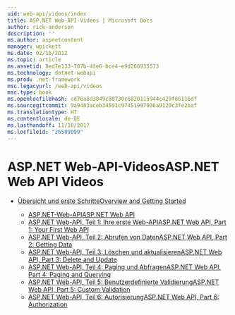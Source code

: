 ```yaml
---
uid: web-api/videos/index
title: ASP.NET Web-API-Videos | Microsoft Docs
author: rick-anderson
description: ''
ms.author: aspnetcontent
manager: wpickett
ms.date: 02/16/2012
ms.topic: article
ms.assetid: 8ed7e133-707b-43e6-bce4-e9d266935573
ms.technology: dotnet-webapi
ms.prod: .net-framework
msc.legacyurl: /web-api/videos
msc.type: book
ms.openlocfilehash: cd78a8d3849c80730c6820115944c429f86116df
ms.sourcegitcommit: 9a9483aceb34591c97451997036a9120c3fe2baf
ms.translationtype: HT
ms.contentlocale: de-DE
ms.lasthandoff: 11/10/2017
ms.locfileid: "26509099"
---
```

<a name="aspnet-web-api-videos"></a><span data-ttu-id="fdb47-102">ASP.NET Web-API-Videos</span><span class="sxs-lookup"><span data-stu-id="fdb47-102">ASP.NET Web API Videos</span></span>
====================
- [<span data-ttu-id="fdb47-103">Übersicht und erste Schritte</span><span class="sxs-lookup"><span data-stu-id="fdb47-103">Overview and Getting Started</span></span>](getting-started/index.md)

    - [<span data-ttu-id="fdb47-104">ASP.NET-Web-API</span><span class="sxs-lookup"><span data-stu-id="fdb47-104">ASP.NET Web API</span></span>](getting-started/aspnet-web-api.md)
    - [<span data-ttu-id="fdb47-105">ASP.NET Web-API, Teil 1: Ihre erste Web-API</span><span class="sxs-lookup"><span data-stu-id="fdb47-105">ASP.NET Web API, Part 1: Your First Web API</span></span>](getting-started/your-first-web-api.md)
    - [<span data-ttu-id="fdb47-106">ASP.NET Web-API, Teil 2: Abrufen von Daten</span><span class="sxs-lookup"><span data-stu-id="fdb47-106">ASP.NET Web API, Part 2: Getting Data</span></span>](getting-started/getting-data.md)
    - [<span data-ttu-id="fdb47-107">ASP.NET Web-API, Teil 3: Löschen und aktualisieren</span><span class="sxs-lookup"><span data-stu-id="fdb47-107">ASP.NET Web API, Part 3: Delete and Update</span></span>](getting-started/delete-and-update.md)
    - [<span data-ttu-id="fdb47-108">ASP.NET Web-API, Teil 4: Paging und Abfragen</span><span class="sxs-lookup"><span data-stu-id="fdb47-108">ASP.NET Web API, Part 4: Paging and Querying</span></span>](getting-started/paging-and-querying.md)
    - [<span data-ttu-id="fdb47-109">ASP.NET Web-API, Teil 5: Benutzerdefinierte Validierung</span><span class="sxs-lookup"><span data-stu-id="fdb47-109">ASP.NET Web API, Part 5: Custom Validation</span></span>](getting-started/custom-validation.md)
    - [<span data-ttu-id="fdb47-110">ASP.NET Web-API, Teil 6: Autorisierung</span><span class="sxs-lookup"><span data-stu-id="fdb47-110">ASP.NET Web API, Part 6: Authorization</span></span>](getting-started/authorization.md)
